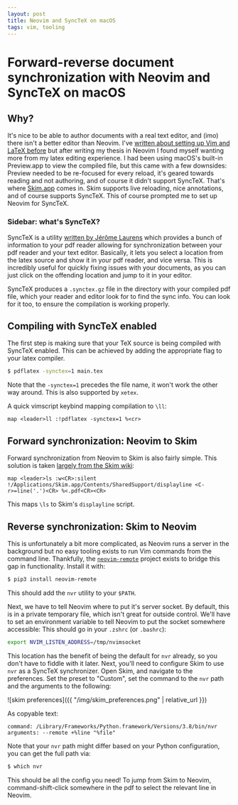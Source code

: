 ```yaml
---
layout: post
title: Neovim and SyncTeX on macOS
tags: vim, tooling
---
```


# Forward-reverse document synchronization with Neovim and SyncTeX on macOS

## Why?

It's nice to be able to author documents with a real text editor, and (imo)
there isn't a better editor than Neovim. I've [written about setting up Vim and
LaTeX before](https://ka.ge/blog/2020/10/31/vim-latex.html) but after writing my thesis in Neovim
I found myself wanting more from my latex editing experience. I had been using 
macOS's built-in Preview.app to view the compiled file, but this came with a few
downsides: Preview needed to be re-focused for every reload, it's geared
towards reading and not authoring, and of course it didn't support SyncTeX.
That's where [Skim.app](https://skim-app.sourceforge.io/) comes in. Skim
supports live reloading, nice annotations, and of course supports SyncTeX. This
of course prompted me to set up Neovim for SyncTeX.

### Sidebar: what's SyncTeX?

SyncTeX is a utility [written by Jérôme
Laurens](https://www.tug.org/TUGboat/tb29-3/tb93laurens.pdf) which provides a
bunch of information to your pdf reader allowing for synchronization between
your pdf reader and your text editor. Basically, it lets you select a location
from the latex source and show it in your pdf reader, and vice versa. This is
incredibly useful for quickly fixing issues with your documents, as you can
just click on the offending location and jump to it in your editor.

SyncTeX produces a `.synctex.gz` file in the directory with your compiled pdf
file, which your reader and editor look for to find the sync info. You can look
for it too, to ensure the compilation is working properly.

## Compiling with SyncTeX enabled

The first step is making sure that your TeX source is being compiled with
SyncTeX enabled. This can be achieved by adding the appropriate flag to your
latex compiler.

```sh
$ pdflatex -synctex=1 main.tex
```

Note that the `-synctex=1` precedes the file name, it won't work the other way
around. This is also supported by `xetex`.

A quick vimscript keybind mapping compilation to `\ll`:

```vimscript
map <leader>ll :!pdflatex -synctex=1 %<cr>
```

## Forward synchronization: Neovim to Skim

Forward synchronization from Neovim to Skim is also fairly simple. This
solution is taken [largely from the Skim
wiki](https://sourceforge.net/p/skim-app/wiki/TeX_and_PDF_Synchronization/#editor-script-for-vim):

```vimscript
map <leader>ls :w<CR>:silent !/Applications/Skim.app/Contents/SharedSupport/displayline <C-r>=line('.')<CR> %<.pdf<CR><CR>
```

This maps `\ls` to Skim's `displayline` script.

## Reverse synchronization: Skim to Neovim

This is unfortunately a bit more complicated, as Neovim runs a server in the
background but no easy tooling exists to run Vim commands from the command
line. Thankfully, the
[`neovim-remote`](https://pypi.org/project/neovim-remote/) project exists to
bridge this gap in functionality. Install it with:

```sh
$ pip3 install neovim-remote
```

This should add the `nvr` utility to your `$PATH`.

Next, we have to tell Neovim where to put it's server socket. By default, this
is in a private temporary file, which isn't great for outside control. We'll
have to set an environment variable to tell Neovim to put the socket somewhere
accessible: This should go in your `.zshrc` (or `.bashrc`):

```sh
export NVIM_LISTEN_ADDRESS=/tmp/nvimsocket
```

This location has the benefit of being the default for `nvr` already, so you
don't have to fiddle with it later. Next, you'll need to configure Skim to use
`nvr` as a SyncTeX synchronizer. Open Skim, and navigate to the preferences.
Set the preset to "Custom", set the command to the `nvr` path and the arguments
to the following:

![skim preferences]({{ "/img/skim_preferences.png" | relative_url }})

As copyable text:
```
command: /Library/Frameworks/Python.framework/Versions/3.8/bin/nvr
arguments: --remote +%line "%file"
```

Note that your `nvr` path might differ based on your Python configuration, you
can get the full path via:

```sh
$ which nvr
```

This should be all the config you need! To jump from Skim to Neovim,
command-shift-click somewhere in the pdf to select the relevant line in Neovim.
